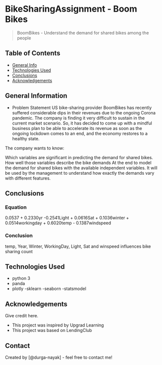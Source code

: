# BikeSharingAssignment - Boom Bikes
> BoomBikes - Understand the demand for shared bikes among the people 


## Table of Contents
* [General Info](#general-information)
* [Technologies Used](#technologies-used)
* [Conclusions](#conclusions)
* [Acknowledgements](#acknowledgements)

<!-- You can include any other section that is pertinent to your problem -->

## General Information
- Problem Statement
US bike-sharing provider BoomBikes has recently suffered considerable dips in their revenues due to the ongoing Corona pandemic. The company is finding it very difficult to sustain in the current market scenario. So, it has decided to come up with a mindful business plan to be able to accelerate its revenue as soon as the ongoing lockdown comes to an end, and the economy restores to a healthy state.

The company wants to know:

Which variables are significant in predicting the demand for shared bikes.
How well those variables describe the bike demands
At the end to model the demand for shared bikes with the available independent variables. It will be used by the management to understand how exactly the demands vary with different features.


<!-- You don't have to answer all the questions - just the ones relevant to your project. -->

## Conclusions
### Equation
0.0537 + 0.2330yr -0.2541Light + 0.0616Sat + 0.1036winter + 0.0514workingday + 0.6020temp - 0.1387windspeed
### Conclusion
temp, Year, Winter, WorkingDay, Light, Sat and winspeed influences bike sharing count

<!-- You don't have to answer all the questions - just the ones relevant to your project. -->


## Technologies Used
- python 3
- panda
- plotly
-sklearn
-seaborn
-statsmodel

<!-- As the libraries versions keep on changing, it is recommended to mention the version of library used in this project -->

## Acknowledgements
Give credit here.
- This project was inspired by Upgrad Learning
- This project was based on LendingClub


## Contact
Created by [@durga-nayak] - feel free to contact me!


<!-- Optional -->
<!-- ## License -->
<!-- This project is open source and available under the [... License](). -->

<!-- You don't have to include all sections - just the one's relevant to your project -->
